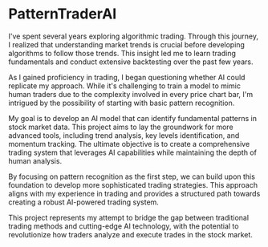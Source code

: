 # PatternTraderAI
I've spent several years exploring algorithmic trading. Through this journey, I realized that understanding market trends is crucial before developing algorithms to follow those trends. This insight led me to learn trading fundamentals and conduct extensive backtesting over the past few years.

As I gained proficiency in trading, I began questioning whether AI could replicate my approach. While it's challenging to train a model to mimic human traders due to the complexity involved in every price chart bar, I'm intrigued by the possibility of starting with basic pattern recognition.

My goal is to develop an AI model that can identify fundamental patterns in stock market data. This project aims to lay the groundwork for more advanced tools, including trend analysis, key levels identification, and momentum tracking. The ultimate objective is to create a comprehensive trading system that leverages AI capabilities while maintaining the depth of human analysis.

By focusing on pattern recognition as the first step, we can build upon this foundation to develop more sophisticated trading strategies. This approach aligns with my experience in trading and provides a structured path towards creating a robust AI-powered trading system.

This project represents my attempt to bridge the gap between traditional trading methods and cutting-edge AI technology, with the potential to revolutionize how traders analyze and execute trades in the stock market.
